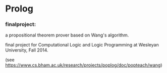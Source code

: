 Prolog
======

### finalproject:
a propositional theorem prover based on Wang's algorithm.

final project for Computational Logic and Logic Programming at Wesleyan University, Fall 2014.

(see https://www.cs.bham.ac.uk/research/projects/poplog/doc/popteach/wang)
